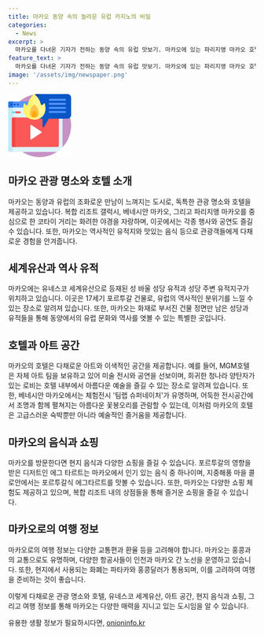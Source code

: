 ```yaml
---
title: 마카오 동양 속의 놀라운 유럽 카지노의 비밀
categories:
  - News
excerpt: >
  마카오를 다녀온 기자가 전하는 동양 속의 유럽 맛보기. 마카오에 있는 파리지앵 마카오 호텔 앞에 있는 에펠탑 모형, 런던 빅 벤을 닮은 시계탑과 웨스트민스터 궁전 같은 화려한 야경, 그리고 8개 호텔로 이뤄진 복합 리조트 갤럭시의 압도적인 규모. 최근에는 MICE 도시와 가족 여행지로 탈바꿈하면서 새로운 변화를 맞이하고 있는 마카오의 풍부한 매력을 전합니다. 또한, 마카오로의 여행 정보도 소개되어 있습니다.
feature_text: >
  마카오를 다녀온 기자가 전하는 동양 속의 유럽 맛보기. 마카오에 있는 파리지앵 마카오 호텔 앞에 있는 에펠탑 모형, 런던 빅 벤을 닮은 시계탑과 웨스트민스터 궁전 같은 화려한 야경, 그리고 8개 호텔로 이뤄진 복합 리조트 갤럭시의 압도적인 규모. 최근에는 MICE 도시와 가족 여행지로 탈바꿈하면서 새로운 변화를 맞이하고 있는 마카오의 풍부한 매력을 전합니다. 또한, 마카오로의 여행 정보도 소개되어 있습니다.
image: '/assets/img/newspaper.png'
---
```


<p><img src="/assets/img/news.png" alt="rentncar 속보" /></p>

<h2 data-ke-size="size26">마카오 관광 명소와 호텔 소개</h2>

<p>마카오는 동양과 유럽의 조화로운 만남이 느껴지는 도시로, 독특한 관광 명소와 호텔을 제공하고 있습니다. 복합 리조트 갤럭시, 베네시안 마카오, 그리고 파리지앵 마카오를 중심으로 한 코타이 거리는 화려한 야경을 자랑하며, 이곳에서는 각종 행사와 공연도 즐길 수 있습니다. 또한, 마카오는 역사적인 유적지와 맛있는 음식 등으로 관광객들에게 다채로운 경험을 안겨줍니다.</p>

<p data-ke-size="size16"></p>

<h2 data-ke-size="size26">세계유산과 역사 유적</h2>

<p>마카오에는 유네스코 세계유산으로 등재된 성 바울 성당 유적과 성당 주변 유적지구가 위치하고 있습니다. 이곳은 17세기 포르투갈 건물로, 유럽의 역사적인 분위기를 느낄 수 있는 장소로 알려져 있습니다. 또한, 마카오는 화재로 부서진 건물 정면만 남은 성당과 유적들을 통해 동양에서의 유럽 문화와 역사를 엿볼 수 있는 특별한 곳입니다.</p>

<p data-ke-size="size16"></p>

<h2 data-ke-size="size26">호텔과 아트 공간</h2>

<p>마카오의 호텔은 다채로운 아트와 이색적인 공간을 제공합니다. 예를 들어, MGM호텔은 자체 아트 팀을 보유하고 있어 미술 전시와 공연을 선보이며, 희귀한 청나라 양탄자가 있는 로비는 호텔 내부에서 아름다운 예술을 즐길 수 있는 장소로 알려져 있습니다. 또한, 베네시안 마카오에서는 체험전시 '팀랩 슈퍼네이처'가 유명하며, 어둑한 전시공간에서 조명과 함께 펼쳐지는 아름다운 꽃봉오리를 관람할 수 있는데, 이처럼 마카오의 호텔은 고급스러운 숙박뿐만 아니라 예술적인 즐거움을 제공합니다.</p>

<p data-ke-size="size16"></p>

<h2 data-ke-size="size26">마카오의 음식과 쇼핑</h2>

<p>마카오를 방문한다면 현지 음식과 다양한 쇼핑을 즐길 수 있습니다. 포르투갈의 영향을 받은 디저트인 에그 타르트는 마카오에서 인기 있는 음식 중 하나이며, 지중해풍 마을 콜로안에서는 포르투갈식 에그타르트를 맛볼 수 있습니다. 또한, 마카오는 다양한 쇼핑 체험도 제공하고 있으며, 복합 리조트 내의 상점들을 통해 즐거운 쇼핑을 즐길 수 있습니다.</p>

<p data-ke-size="size16"></p>

<h2 data-ke-size="size26">마카오로의 여행 정보</h2>

<p>마카오로의 여행 정보는 다양한 교통편과 환율 등을 고려해야 합니다. 마카오는 홍콩과의 교통으로도 유명하며, 다양한 항공사들이 인천과 마카오 간 노선을 운영하고 있습니다. 또한, 현지에서 사용되는 화폐는 파타카와 홍콩달러가 통용되며, 이를 고려하여 여행을 준비하는 것이 좋습니다.</p>

<p>이렇게 다채로운 관광 명소와 호텔, 유네스코 세계유산, 아트 공간, 현지 음식과 쇼핑, 그리고 여행 정보를 통해 마카오는 다양한 매력을 지니고 있는 도시임을 알 수 있습니다.</p>
유용한 생활 정보가 필요하시다면, <a href="https://onioninfo.kr" rel="dofollow">onioninfo.kr</a>


